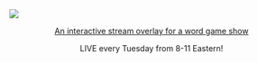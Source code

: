 <a href="https://www.twitch.tv/thquinn">
<div>
  <img src ="https://i.imgur.com/wYEiqpF.png" />
  <p align="center">An interactive stream overlay for a word game show</p>
</div>
</a>
<p align="center">LIVE every Tuesday from 8-11 Eastern!</p>